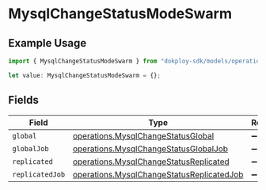 # MysqlChangeStatusModeSwarm

## Example Usage

```typescript
import { MysqlChangeStatusModeSwarm } from "dokploy-sdk/models/operations";

let value: MysqlChangeStatusModeSwarm = {};
```

## Fields

| Field                                                                                                  | Type                                                                                                   | Required                                                                                               | Description                                                                                            |
| ------------------------------------------------------------------------------------------------------ | ------------------------------------------------------------------------------------------------------ | ------------------------------------------------------------------------------------------------------ | ------------------------------------------------------------------------------------------------------ |
| `global`                                                                                               | [operations.MysqlChangeStatusGlobal](../../models/operations/mysqlchangestatusglobal.md)               | :heavy_minus_sign:                                                                                     | N/A                                                                                                    |
| `globalJob`                                                                                            | [operations.MysqlChangeStatusGlobalJob](../../models/operations/mysqlchangestatusglobaljob.md)         | :heavy_minus_sign:                                                                                     | N/A                                                                                                    |
| `replicated`                                                                                           | [operations.MysqlChangeStatusReplicated](../../models/operations/mysqlchangestatusreplicated.md)       | :heavy_minus_sign:                                                                                     | N/A                                                                                                    |
| `replicatedJob`                                                                                        | [operations.MysqlChangeStatusReplicatedJob](../../models/operations/mysqlchangestatusreplicatedjob.md) | :heavy_minus_sign:                                                                                     | N/A                                                                                                    |